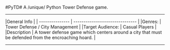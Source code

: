 
#PyTD#
A /unique/ Python Tower Defense game.


---

|General Info                                       |
| --------------- | ------------------------------- |
|Genres:          | Tower Defense / City Management |
|Target Audience: | Casual Players                  |
|Description      | A tower defense game which centers around a city that must
  be defended from the encroaching hoard.           |

---


